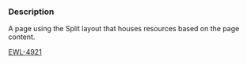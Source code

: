 ### Description
A page using the Split layout that houses resources based on the page content.

[EWL-4921](https://issues.ama-assn.org/browse/EWL-4921)
